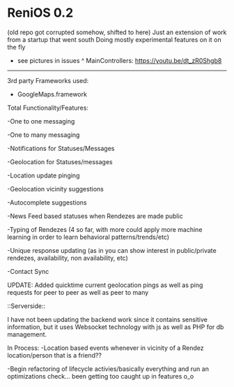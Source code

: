 # ReniOS 0.2
(old repo got corrupted somehow, shifted to here)
Just an extension of work from a startup that went south
Doing mostly experimental features on it on the fly

- see pictures in issues ^
MainControllers: https://youtu.be/dt_zR0Shgb8
-----------------------------------
3rd party Frameworks used:
- GoogleMaps.framework

Total Functionality/Features:

-One to one messaging

-One to many messaging 

-Notifications for Statuses/Messages

-Geolocation for Statuses/messages

-Location update pinging

-Geolocation vicinity suggestions

-Autocomplete suggestions

-News Feed based statuses when Rendezes are made public

-Typing of Rendezes (4 so far, with more could apply more machine learning in order to learn behavioral patterns/trends/etc)

-Unique response updating (as in you can show interest in public/private rendezes, availability, non availability, etc)

-Contact Sync


UPDATE:
Added quicktime current geolocation pings as well as ping requests for peer to peer as well as peer to many 



::Serverside::

I have not been updating the backend work since it contains sensitive information, but it uses Websocket technology with js as well as PHP for db management.


In Process:
-Location based events whenever in vicinity of a Rendez location/person that is a friend??

-Begin refactoring of lifecycle activies/basically everything and run an optimizations check... been getting too caught up in features o_o

